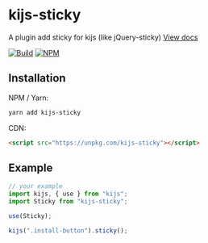 # kijs-sticky
A plugin add sticky for kijs (like jQuery-sticky)
[View docs](https://tachibana-shin.github.io/kijs-sticky)

[![Build](https://github.com/tachibana-shin/kijs-sticky/actions/workflows/docs.yml/badge.svg)](https://github.com/tachibana-shin/kijs-sticky/actions/workflows/docs.yml)
[![NPM](https://badge.fury.io/js/kijs-sticky.svg)](http://badge.fury.io/js/kijs-sticky)

## Installation
NPM / Yarn:
``` bash
yarn add kijs-sticky
```

CDN:
``` html
<script src="https://unpkg.com/kijs-sticky"></script>
```

## Example
``` ts
// your example
import kijs, { use } from "kijs";
import Sticky from "kijs-sticky";

use(Sticky);

kijs(".install-button").sticky();
```